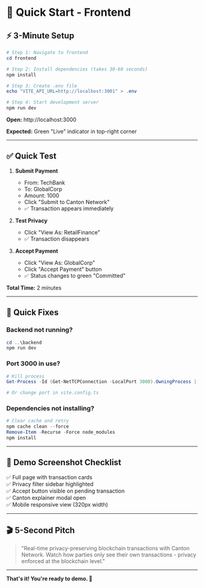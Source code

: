 # 🚀 Quick Start - Frontend

## ⚡ 3-Minute Setup

```powershell
# Step 1: Navigate to frontend
cd frontend

# Step 2: Install dependencies (takes 30-60 seconds)
npm install

# Step 3: Create .env file
echo "VITE_API_URL=http://localhost:3001" > .env

# Step 4: Start development server
npm run dev
```

**Open:** http://localhost:3000

**Expected:** Green "Live" indicator in top-right corner

---

## ✅ Quick Test

1. **Submit Payment**
   - From: TechBank
   - To: GlobalCorp
   - Amount: 1000
   - Click "Submit to Canton Network"
   - ✅ Transaction appears immediately

2. **Test Privacy**
   - Click "View As: RetailFinance"
   - ✅ Transaction disappears

3. **Accept Payment**
   - Click "View As: GlobalCorp"
   - Click "Accept Payment" button
   - ✅ Status changes to green "Committed"

**Total Time:** 2 minutes

---

## 🐛 Quick Fixes

### Backend not running?
```powershell
cd ..\backend
npm run dev
```

### Port 3000 in use?
```powershell
# Kill process
Get-Process -Id (Get-NetTCPConnection -LocalPort 3000).OwningProcess | Stop-Process

# Or change port in vite.config.ts
```

### Dependencies not installing?
```powershell
# Clear cache and retry
npm cache clean --force
Remove-Item -Recurse -Force node_modules
npm install
```

---

## 📸 Demo Screenshot Checklist

✅ Full page with transaction cards  
✅ Privacy filter sidebar highlighted  
✅ Accept button visible on pending transaction  
✅ Canton explainer modal open  
✅ Mobile responsive view (320px width)  

---

## 🎬 5-Second Pitch

> "Real-time privacy-preserving blockchain transactions with Canton Network. 
> Watch how parties only see their own transactions - privacy enforced at the blockchain level."

---

**That's it! You're ready to demo. 🚀**

